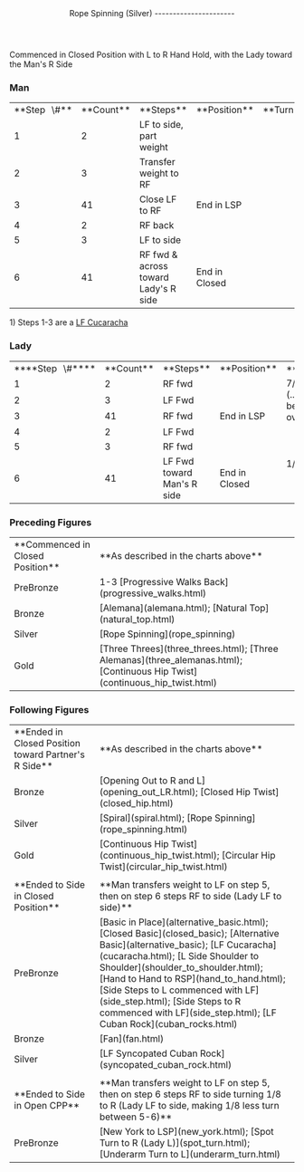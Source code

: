 <header>Rope Spinning (Silver)
----------------------

 </header>Commenced in Closed Position with L to R Hand Hold, with the Lady toward the Man's R Side

### Man

 <table class="style1"> <tbody><tr> <td style="width:10%">**Step<span style="color:white">\_</span>\#**</td> <td style="width:10%">**Count**</td> <td style="width:30%">**Steps**</td> <td style="width:20%">**Position**</td> <td style="width:30%">**Turn**</td> </tr> <tr> <td>1</td> <td>2</td> <td>LF to side, part weight</td> <td> </td> <td> </td> </tr> <tr> <td>2</td> <td>3</td> <td>Transfer weight to RF</td> <td> </td> <td> </td> </tr> <tr> <td>3</td> <td>41</td> <td>Close LF to RF</td> <td>End in LSP</td> <td> </td> </tr> <tr> <td>4</td> <td>2</td> <td>RF back</td> <td> </td> <td> </td> </tr> <tr> <td>5</td> <td>3</td> <td>LF to side</td> <td> </td> <td> </td> </tr> <tr> <td>6</td> <td>41</td> <td>RF fwd &amp; across toward Lady's R side</td> <td>End in Closed</td> <td> </td> </tr> </tbody></table>

1\) Steps 1-3 are a [LF Cucaracha](cucaracha.html)

### Lady

 <table class="style1"> <tbody><tr> <td style="width:10%">****Step<span style="color:white">\_</span>\#****</td> <td style="width:10%">**Count**</td> <td style="width:30%">**Steps**</td> <td style="width:20%">**Position**</td> <td style="width:30%">**Turn**</td> </tr> <tr> <td>1</td> <td>2</td> <td>RF fwd</td> <td> </td> <td rowspan="3"> 7/8 to R underarm ([Spiral Action](../technique/cr_spiral_action.html)) before 1, then 5/8 to R gradually over 1-3 </td> </tr> <tr> <td>2</td> <td>3</td> <td>LF Fwd</td> <td> </td> </tr> <tr> <td>3</td> <td>41</td> <td>RF fwd</td> <td>End in LSP</td> </tr> <tr> <td>4</td> <td>2</td> <td>LF Fwd</td> <td> </td> <td rowspan="3">1/2 to R gradually over 4-6</td> </tr> <tr> <td>5</td> <td>3</td> <td>RF fwd</td> <td> </td> </tr> <tr> <td>6</td> <td>41</td> <td>LF Fwd toward Man's R side</td> <td>End in Closed</td> </tr> </tbody></table>

### Preceding Figures

 <table> <tbody><tr> <td style="width:30%">**Commenced in Closed Position**</td> <td>**As described in the charts above**</td> </tr> <tr> <td>PreBronze</td> <td> 1-3 [Progressive Walks Back](progressive_walks.html) </td> </tr> <tr> <td>Bronze</td> <td> [Alemana](alemana.html); [Natural Top](natural_top.html) </td> </tr> <tr> <td>Silver</td> <td> [Rope Spinning](rope_spinning) </td> </tr> <tr> <td>Gold</td> <td> [Three Threes](three_threes.html); [Three Alemanas](three_alemanas.html); [Continuous Hip Twist](continuous_hip_twist.html) </td> </tr> </tbody></table>

### Following Figures

 <table> <tbody><tr> <td style="width:30%">**Ended in Closed Position toward Partner's R Side**</td> <td>**As described in the charts above**</td> </tr> <tr> <td>Bronze</td> <td> [Opening Out to R and L](opening_out_LR.html); [Closed Hip Twist](closed_hip.html) </td> </tr> <tr> <td>Silver</td> <td> [Spiral](spiral.html); [Rope Spinning](rope_spinning.html) </td> </tr> <tr> <td>Gold</td> <td> [Continuous Hip Twist](continuous_hip_twist.html); [Circular Hip Twist](circular_hip_twist.html) </td> </tr> <tr> <td> </td> <td> </td> </tr> <tr> <td style="width:30%">**Ended to Side in Closed Position**</td> <td>**Man transfers weight to LF on step 5, then on step 6 steps RF to side (Lady LF to side)**</td> </tr> <tr> <td>PreBronze</td> <td> [Basic in Place](alternative_basic.html); [Closed Basic](closed_basic); [Alternative Basic](alternative_basic); [LF Cucaracha](cucaracha.html); [L Side Shoulder to Shoulder](shoulder_to_shoulder.html); [Hand to Hand to RSP](hand_to_hand.html); [Side Steps to L commenced with LF](side_step.html); [Side Steps to R commenced with LF](side_step.html); [LF Cuban Rock](cuban_rocks.html) </td> </tr> <tr> <td>Bronze</td> <td> [Fan](fan.html) </td> </tr> <tr> <td>Silver</td> <td> [LF Syncopated Cuban Rock](syncopated_cuban_rock.html) </td> </tr> <tr> <td> </td> <td> </td> </tr> <tr> <td>**Ended to Side in Open CPP**</td> <td>**Man transfers weight to LF on step 5, then on step 6 steps RF to side turning 1/8 to R (Lady LF to side, making 1/8 less turn between 5-6)**</td> </tr> <tr> <td>PreBronze</td> <td> [New York to LSP](new_york.html); [Spot Turn to R (Lady L)](spot_turn.html); [Underarm Turn to L](underarm_turn.html) </td> </tr> </tbody></table>